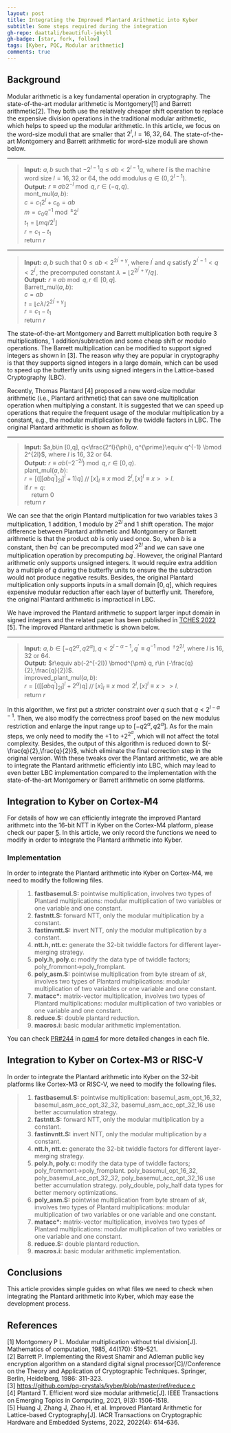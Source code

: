 ```yaml
---
layout: post
title: Integrating the Improved Plantard Arithmetic into Kyber
subtitle: Some steps required during the integration 
gh-repo: daattali/beautiful-jekyll
gh-badge: [star, fork, follow]
tags: [Kyber, PQC, Modular arithmetic]
comments: true
---
```


## Background

Modular arithmetic is a key fundamental operation in cryptography. The state-of-the-art modular arithmetic is Montgomery[1] and Barrett arithmetic[2]. They both use the relatively cheaper shift operation to replace the expensive division operations in the traditional modular arithmetic, which helps to speed up the modular arithmetic. In this article, we focus on the word-size moduli that are smaller that $2^{l},l=16,32,64$. The state-of-the-art Montgomery and Barrett arithmetic for word-size moduli are shown below.

---
>**Input:** $a,b$ such that $-2^{l-1}q\leq ab <2^{l-1}q$, where $l$ is the machine word size $l=16,32$ or $64$, the odd modulus $q\in (0,2^{l-1})$.  
**Output:** $r\equiv ab2^{-l}\bmod q, r\in (-q,q)$.  
mont_mul($a,b$):  
$c=c_1 2^l+c_0=ab$  
$m=c_0 q^{-1} \bmod^{\pm} 2^l$  
$t_1=\lfloor mq/2^l\rfloor$  
$r=c_1-t_1$  
$\text{return } r$


---
>**Input:** $a,b$ such that $0\leq ab <2^{2l^{\prime}+\gamma}$, where $l^{\prime}$ and $q$ satisfy $2^{l^{\prime}-1}<q<2^{l^{\prime}}$, the precomputed constant $\lambda= \lfloor 2^{2l^{\prime}+\gamma}/q\rfloor$.  
**Output:** $r\equiv ab\bmod q, r\in [0,q]$.  
Barrett_mul($a,b$):  
$c=ab$  
$t=\lfloor c\lambda/2^{2l^{\prime}+\gamma}\rfloor$  
$r=c_1-t_1$  
$\text{return } r$


The state-of-the-art Montgomery and Barrett multiplication both require 3 multiplications, 1 addition/subtraction and some cheap shift or modulo operations. The Barrett multiplication can be modified to support signed integers as shown in [3]. The reason why they are popular in cryptography is that they supports signed integers in a large domain, which can be used to speed up the butterfly units using signed integers in the Lattice-based Cryptography (LBC). 

Recently, Thomas Plantard [4] proposed a new word-size modular arithmetic (i.e., Plantard arithmetic) that can save one multiplication operation when multiplying a constant. It is suggested that we can speed up operations that require the frequent usage of the modular multiplication by a constant, e.g., the modular multiplication by the twiddle factors in LBC. The original Plantard arithmetic is shown as follow.

---
>**Input:** $a,b\in [0,q], q<\frac{2^l}{\phi}, q^{\prime}\equiv q^{-1} \bmod 2^{2l}$, where $l$ is 16, 32 or 64.  
**Output:** $r\equiv ab(-2^{-2l}) \bmod q, r\in [0,q)$.  
plant_mul($a,b$):  
$r=[([[abq^{\prime}]_{2l}]^l+1)q]$ // $[x]_l\equiv x \bmod 2^l, [x]^l\equiv x>>l$.  
if $r=q$:  
$\quad \text{return } 0$  
$\text{return } r$


We can see that the origin Plantard multiplication for two variables takes 3 multiplication, 1 addition, 1 modulo by $2^{2l}$ and 1 shift operation. The major difference between Plantard arithmetic and Montgomery or Barrett arithmetic is that the product $ab$ is only used once. So, when $b$ is a constant, then $bq^{\prime}$ can be precomputed mod $2^{2l}$ and we can save one multiplication operation by precomputing $bq^{\prime}$. However, the original Plantard arithmetic only supports unsigned integers. It would require extra addition by a multiple of $q$ during the butterfly units to ensure the the subtraction would not produce negative results. Besides, the original Plantard multiplication only supports inputs in a small domain $[0,q]$, which requires expensive modular reduction after each layer of butterfly unit. Therefore, the original Plantard arithmetic is impractical in LBC. 

We have improved the Plantard arithmetic to support larger input domain in signed integers and the related paper has been published in [TCHES 2022](https://ches.iacr.org/2022/) [5]. The improved Plantard arithmetic is shown below.

---
>**Input:** $a,b\in [-q2^{\alpha},q2^{\alpha}], q<2^{l-\alpha-1}, q^{\prime}\equiv q^{-1} \bmod^{\pm} 2^{2l}$, where $l$ is 16, 32 or 64.  
**Output:** $r\equiv ab(-2^{-2l}) \bmod^{\pm} q, r\in (-\frac{q}{2},\frac{q}{2})$.  
improved_plant_mul($a,b$):  
$r=[([[abq^{\prime}]_{2l}]^l+2^{\alpha})q]$ // $[x]_l\equiv x \bmod 2^l, [x]^l\equiv x>>l$.  
$\text{return } r$

In this algorithm, we first put a stricter constraint over $q$ such that $q<2^{l-\alpha-1}$. Then, we also modify the correctness proof based on the new modulus restriction and enlarge the input range up to $[-q2^{\alpha},q2^{\alpha}]$. As for the main steps, we only need to modify the $+1$ to $+2^{2^\alpha}$, which will not affect the total complexity. Besides, the output of this algorithm is reduced down to $(-\frac{q}{2},\frac{q}{2})$, which eliminate the final correction step in the original version. With these tweaks over the Plantard arithmetic, we are able to integrate the Plantard arithmetic efficiently into LBC, which may lead to even better LBC implementation compared to the implementation with the state-of-the-art Montgomery or Barrett arithmetic on some platforms.

## Integration to Kyber on Cortex-M4

For details of how we can efficiently integrate the improved Plantard arithmetc into the 16-bit NTT in Kyber on the Cortex-M4 platform, please check our paper [5](/assets/paper/TCHES2022.pdf). In this article, we only record the functions we need to modify in order to integrate the Plantard arithmetic into Kyber.

### Implementation

In order to integrate the Plantard arithmetic into Kyber on Cortex-M4, we need to modify the following files.

> 1. **fastbasemul.S:** pointwise multiplication, involves two types of Plantard multiplications: modular multiplication of two variables or one variable and one constant.
> 2. **fastntt.S:** forward NTT, only the modular multiplication by a constant.
> 3. **fastinvntt.S:** invert NTT, only the modular multiplication by a constant.
> 4. **ntt.h, ntt.c:** generate the 32-bit twiddle factors for different layer-merging strategy.
> 5. **poly.h, poly.c:** modify the data type of twiddle factors; poly_frommont->poly_fromplant.
> 6. **poly_asm.S:** pointwise multiplication from byte stream of _sk_, involves two types of Plantard multiplications: modular multiplication of two variables or one variable and one constant.
> 7. **matacc\*:** matrix-vector multiplication, involves two types of Plantard multiplications: modular multiplication of two variables or one variable and one constant.
> 8. **reduce.S:** double plantard reduction.
> 9. **macros.i:** basic modular arithmetic implementation.

You can check [PR#244](<https://github.com/mupq/pqm4/commit/3743a66571f899d4b9deecfab20de425267fd734#diff-70a479c8e1a1de805ae38f2c54ffa5abdec15cfc72f1aada4cfae4da6dad1cf6>) in [pqm4](https://github.com/mupq/pqm4) for more detailed changes in each file.


## Integration to Kyber on Cortex-M3 or RISC-V

In order to integrate the Plantard arithmetic into Kyber on the 32-bit platforms like Cortex-M3 or RISC-V, we need to modify the following files.

> 1. **fastbasemul.S:** pointwise multiplication: basemul_asm_opt_16_32, basemul_asm_acc_opt_32_32, basemul_asm_acc_opt_32_16 use better accumulation strategy.
> 2. **fastntt.S:** forward NTT, only the modular multiplication by a constant.
> 3. **fastinvntt.S:** invert NTT, only the modular multiplication by a constant.
> 4. **ntt.h, ntt.c:** generate the 32-bit twiddle factors for different layer-merging strategy.
> 5. **poly.h, poly.c:** modify the data type of twiddle factors; poly_frommont->poly_fromplant. poly_basemul_opt_16_32, poly_basemul_acc_opt_32_32, poly_basemul_acc_opt_32_16 use better accumulation strategy. poly_double, poly_half data types for better memory optimizations.
> 6. **poly_asm.S:** pointwise multiplication from byte stream of _sk_, involves two types of Plantard multiplications: modular multiplication of two variables or one variable and one constant.
> 7. **matacc\*:** matrix-vector multiplication, involves two types of Plantard multiplications: modular multiplication of two variables or one variable and one constant.
> 8. **reduce.S:** double plantard reduction.
> 9. **macros.i:** basic modular arithmetic implementation.



## Conclusions

This article provides simple guides on what files we need to check when integrating the Plantard arithmetic into Kyber, which may ease the development process.

## References

[1] Montgomery P L. Modular multiplication without trial division[J]. Mathematics of computation, 1985, 44(170): 519-521.  
[2] Barrett P. Implementing the Rivest Shamir and Adleman public key encryption algorithm on a standard digital signal processor[C]//Conference on the Theory and Application of Cryptographic Techniques. Springer, Berlin, Heidelberg, 1986: 311-323.  
[3] <https://github.com/pq-crystals/kyber/blob/master/ref/reduce.c>  
[4] Plantard T. Efficient word size modular arithmetic[J]. IEEE Transactions on Emerging Topics in Computing, 2021, 9(3): 1506-1518.  
[5] Huang J, Zhang J, Zhao H, et al. Improved Plantard Arithmetic for Lattice-based Cryptography[J]. IACR Transactions on Cryptographic Hardware and Embedded Systems, 2022, 2022(4): 614-636.  
